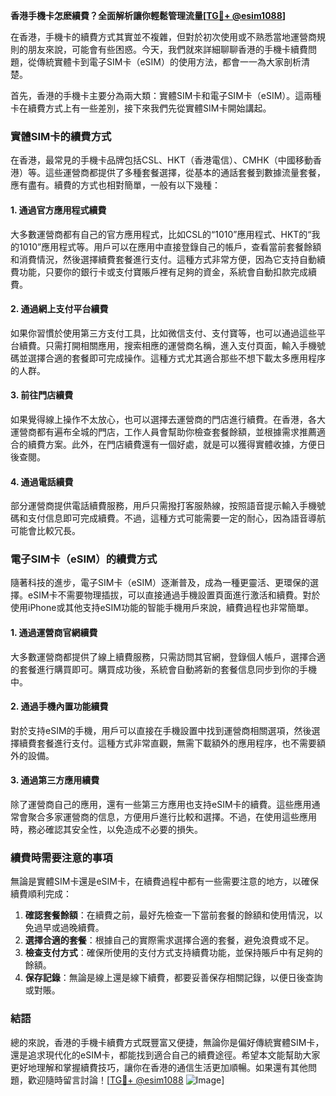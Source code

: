 **香港手機卡怎麽續費？全面解析讓你輕鬆管理流量[[TG💪+ @esim1088](https://t.me/s/esim1088)]**

在香港，手機卡的續費方式其實並不複雜，但對於初次使用或不熟悉當地運營商規則的朋友來說，可能會有些困惑。今天，我們就來詳細聊聊香港的手機卡續費問題，從傳統實體卡到電子SIM卡（eSIM）的使用方法，都會一一為大家剖析清楚。

首先，香港的手機卡主要分為兩大類：實體SIM卡和電子SIM卡（eSIM）。這兩種卡在續費方式上有一些差別，接下來我們先從實體SIM卡開始講起。

### 實體SIM卡的續費方式

在香港，最常見的手機卡品牌包括CSL、HKT（香港電信）、CMHK（中國移動香港）等。這些運營商都提供了多種套餐選擇，從基本的通話套餐到數據流量套餐，應有盡有。續費的方式也相對簡單，一般有以下幾種：

#### 1. **通過官方應用程式續費**
大多數運營商都有自己的官方應用程式，比如CSL的“1010”應用程式、HKT的“我的1010”應用程式等。用戶可以在應用中直接登錄自己的帳戶，查看當前套餐餘額和消費情況，然後選擇續費套餐進行支付。這種方式非常方便，因為它支持自動續費功能，只要你的銀行卡或支付寶賬戶裡有足夠的資金，系統會自動扣款完成續費。

#### 2. **通過網上支付平台續費**
如果你習慣於使用第三方支付工具，比如微信支付、支付寶等，也可以通過這些平台續費。只需打開相關應用，搜索相應的運營商名稱，進入支付頁面，輸入手機號碼並選擇合適的套餐即可完成操作。這種方式尤其適合那些不想下載太多應用程序的人群。

#### 3. **前往門店續費**
如果覺得線上操作不太放心，也可以選擇去運營商的門店進行續費。在香港，各大運營商都有遍布全城的門店，工作人員會幫助你檢查套餐餘額，並根據需求推薦適合的續費方案。此外，在門店續費還有一個好處，就是可以獲得實體收據，方便日後查閱。

#### 4. **通過電話續費**
部分運營商提供電話續費服務，用戶只需撥打客服熱線，按照語音提示輸入手機號碼和支付信息即可完成續費。不過，這種方式可能需要一定的耐心，因為語音導航可能會比較冗長。

### 電子SIM卡（eSIM）的續費方式

隨著科技的進步，電子SIM卡（eSIM）逐漸普及，成為一種更靈活、更環保的選擇。eSIM卡不需要物理插拔，可以直接通過手機設置頁面進行激活和續費。對於使用iPhone或其他支持eSIM功能的智能手機用戶來說，續費過程也非常簡單。

#### 1. **通過運營商官網續費**
大多數運營商都提供了線上續費服務，只需訪問其官網，登錄個人帳戶，選擇合適的套餐進行購買即可。購買成功後，系統會自動將新的套餐信息同步到你的手機中。

#### 2. **通過手機內置功能續費**
對於支持eSIM的手機，用戶可以直接在手機設置中找到運營商相關選項，然後選擇續費套餐進行支付。這種方式非常直觀，無需下載額外的應用程序，也不需要額外的設備。

#### 3. **通過第三方應用續費**
除了運營商自己的應用，還有一些第三方應用也支持eSIM卡的續費。這些應用通常會聚合多家運營商的信息，方便用戶進行比較和選擇。不過，在使用這些應用時，務必確認其安全性，以免造成不必要的損失。

### 續費時需要注意的事項

無論是實體SIM卡還是eSIM卡，在續費過程中都有一些需要注意的地方，以確保續費順利完成：

1. **確認套餐餘額**：在續費之前，最好先檢查一下當前套餐的餘額和使用情況，以免過早或過晚續費。
2. **選擇合適的套餐**：根據自己的實際需求選擇合適的套餐，避免浪費或不足。
3. **檢查支付方式**：確保所使用的支付方式支持續費功能，並保持賬戶中有足夠的餘額。
4. **保存記錄**：無論是線上還是線下續費，都要妥善保存相關記錄，以便日後查詢或對賬。

### 結語

總的來說，香港的手機卡續費方式既豐富又便捷，無論你是偏好傳統實體SIM卡，還是追求現代化的eSIM卡，都能找到適合自己的續費途徑。希望本文能幫助大家更好地理解和掌握續費技巧，讓你在香港的通信生活更加順暢。如果還有其他問題，歡迎隨時留言討論！[[TG💪+ @esim1088](https://t.me/s/esim1088) ![Image](https://i.postimg.cc/4NQfJmqS/Snipaste-2025-05-13-00-14-12.png)]
